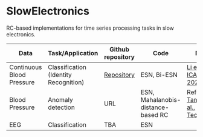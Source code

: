 # SlowElectronics

RC-based implementations for time series processing tasks in slow electronics.

| Data  | Task/Application | Github repository | Code | Note | 
| ------------- | ------------- | ------------- | ------------ | ----------- | 
| Continuous Blood Pressure | Classification (Identity Recognition) | [Repository](https://github.com/Ziqiang-IRCN/ESN-Continuous-blood-pressure-data.git) | ESN, Bi-ESN | [Li et al., ICANN, 2023](https://link.springer.com/chapter/10.1007/978-3-031-44216-2_2) )| 
| Blood Pressure  | Anomaly detection | URL | ESN, Mahalanobis-distance-based RC | Reference: [Tamura et al., TechRxiv](https://www.techrxiv.org/articles/preprint/Mahalanobis_Distance_of_Reservoir_States_for_Online_Time-Series_Anomaly_Detection/22678774) | 
| EEG | Classification | TBA | ESN |  |
